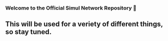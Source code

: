 ### Welcome to the Official Simul Network Repository 👋

## This will be used for a veriety of different things, so stay tuned.
